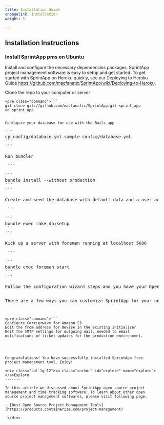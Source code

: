 ```yaml
---
title: Installation Guide
onpagelink: installation
weight: 3

---
```


Installation Instructions
-------------------------

### Install SprintApp pms on Ubuntu

Install and configure the necessary dependencies packages. SprintApp project management software is easy to setup and get started. To get started with SprintApp on Heroku quickly, see our Deploying to Heroku Guide https://github.com/macfanatic/SprintApp/wiki/Deploying-to-Heroku.

Clone the repo to your computer or server

 ```
<pre class="command">```
git clone git://github.com/macfanatic/SprintApp.git sprint_app
cd sprint_app
```
```

Configure your database for use with the Rails app

 ```
<pre class="command">```
cp config/database.yml.sample config/database.yml
```
```

Run bundler

 ```
<pre class="command">```
bundle install --without production
```
```

Create and seed the database with default data and a user account

 ```
<pre class="command">```
bundle exec rake db:setup
```
```

Kick up a server with foreman running at localhost:5000

 ```
<pre class="command">```
bundle exec foreman start
```
```

Follow the configuration wizard steps and you have your OpenProject website ready to use. Login using default username: <span id="cloak9acd21a2df6105ca40d7f0711fec9ffb">This email address is being protected from spambots. You need JavaScript enabled to view it.</span><script type="text/javascript">document.getElementById('cloak9acd21a2df6105ca40d7f0711fec9ffb').innerHTML='';var prefix='&#109;a'+'i&#108;'+'&#116;o';var path='hr'+'ef'+'=';var addy9acd21a2df6105ca40d7f0711fec9ffb='&#97;dm&#105;n'+'&#64;';addy9acd21a2df6105ca40d7f0711fec9ffb=addy9acd21a2df6105ca40d7f0711fec9ffb+'&#101;x&#97;mpl&#101;'+'&#46;'+'c&#111;m';var addy_text9acd21a2df6105ca40d7f0711fec9ffb='&#97;dm&#105;n'+'&#64;'+'&#101;x&#97;mpl&#101;'+'&#46;'+'c&#111;m';document.getElementById('cloak9acd21a2df6105ca40d7f0711fec9ffb').innerHTML+='<a '+path+'\''+prefix+':'+addy9acd21a2df6105ca40d7f0711fec9ffb+'\'>'+addy_text9acd21a2df6105ca40d7f0711fec9ffb+'<\/a>';</script> and password: password

There are a few ways you can customize SprintApp for your needs.

 ```
<pre class="command">```
Configure Carrierwave for Amazon S3
Edit the from address for Devise in the existing initializer
Edit the SMTP settings for outgoing mail, needed to email notifications of ticket updates for the production environment.
```
```

Congratulations! You have successfully installed SprintApp free project management tool. Enjoy!

<div class="col-lg-12"><a class="anchor" id="explore" name="explore"></a>Explore
-------

In this article we discussed about SprintApp open source project management and time tracking software. To learn about other open source project management softwares, please visit following page:

- [Best Open Source Project Management Tools](https://products.containerize.com/project-management)
 
 </div>